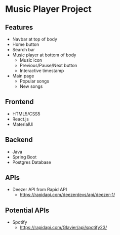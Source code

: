 # Music Player Project #

## Features ##

  * Navbar at top of body
  * Home button
  * Search bar
  * Music player at bottom of body
    * Music icon
    * Previous/Pause/Next button
    * Interactive timestamp
  * Main page
    * Popular songs
    * New songs

## Frontend ##
  * HTML5/CSS5
  * React.js
  * MaterialUI

## Backend ##
  * Java
  * Spring Boot
  * Postgres Database

## APIs ##
  * Deezer API from Rapid API
    * https://rapidapi.com/deezerdevs/api/deezer-1/

## Potential APIs ##
  * Spotify
    * https://rapidapi.com/Glavier/api/spotify23/
